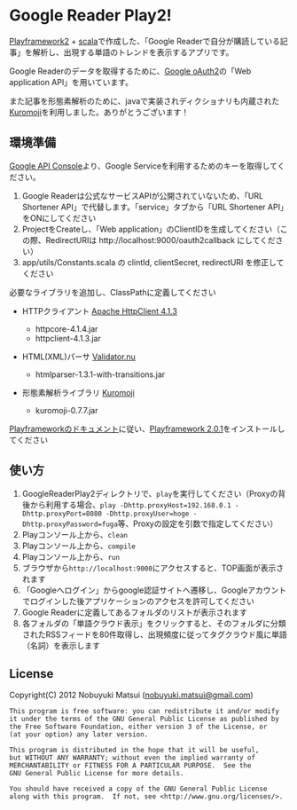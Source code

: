Google Reader Play2!
==============================

[Playframework2](http://www.playframework.org/) + [scala](http://www.scala-lang.org/)で作成した、「Google Readerで自分が購読している記事」を解析し、出現する単語のトレンドを表示するアプリです。

Google Readerのデータを取得するために、[Google oAuth2](https://developers.google.com/accounts/docs/OAuth2)の「Web application API」を用いています。

また記事を形態素解析のために、javaで実装されディクショナリも内蔵された[Kuromoji](http://www.atilika.org/)を利用しました。ありがとうございます！


環境準備
--------

[Google API Console](https://code.google.com/apis/console/)より、Google Serviceを利用するためのキーを取得してください。

1. Google Readerは公式なサービスAPIが公開されていないため、「URL Shortener API」で代替します。「service」タブから「URL Shortener API」をONにしてください
2. ProjectをCreateし、「Web application」のClientIDを生成してください（この際、RedirectURIは http://localhost:9000/oauth2callback にしてください）
3. app/utils/Constants.scala の clintId, clientSecret, redirectURI を修正してください

必要なライブラリを追加し、ClassPathに定義してください
* HTTPクライアント [Apache HttpClient 4.1.3](http://hc.apache.org/httpcomponents-client-ga/)
    * httpcore-4.1.4.jar
    * httpclient-4.1.3.jar

* HTML(XML)パーサ [Validator.nu](http://about.validator.nu/htmlparser/) 
    * htmlparser-1.3.1-with-transitions.jar

* 形態素解析ライブラリ [Kuromoji](http://www.atilika.org/)
    * kuromoji-0.7.7.jar

[Playframeworkのドキュメント](http://www.playframework.org/documentation/2.0.1/Installing)に従い、[Playframework 2.0.1](http://download.playframework.org/releases/play-2.0.1.zip)をインストールしてください

使い方
------

1. GoogleReaderPlay2ディレクトリで、`play`を実行してください（Proxyの背後から利用する場合、`play -Dhttp.proxyHost=192.168.0.1 -Dhttp.proxyPort=8080 -Dhttp.proxyUser=hoge -Dhttp.proxyPassword=fuga`等、Proxyの設定を引数で指定してください）
1. Playコンソール上から、`clean`
1. Playコンソール上から、`compile`
1. Playコンソール上から、`run`
2. ブラウザから`http://localhost:9000`にアクセスすると、TOP画面が表示されます
2. 「Googleへログイン」からgoogle認証サイトへ遷移し、Googleアカウントでログインした後アプリケーションのアクセスを許可してください
3. Google Readerに定義してあるフォルダのリストが表示されます
4. 各フォルダの「単語クラウド表示」をクリックすると、そのフォルダに分類されたRSSフィードを80件取得し、出現頻度に従ってタグクラウド風に単語（名詞）を表示します

License
-------
Copyright(C) 2012 Nobuyuki Matsui (nobuyuki.matsui@gmail.com)

    This program is free software: you can redistribute it and/or modify
    it under the terms of the GNU General Public License as published by
    the Free Software Foundation, either version 3 of the License, or
    (at your option) any later version.

    This program is distributed in the hope that it will be useful,
    but WITHOUT ANY WARRANTY; without even the implied warranty of
    MERCHANTABILITY or FITNESS FOR A PARTICULAR PURPOSE.  See the
    GNU General Public License for more details.

    You should have received a copy of the GNU General Public License
    along with this program.  If not, see <http://www.gnu.org/licenses/>.
